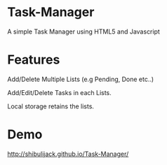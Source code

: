 Task-Manager
============

A simple Task Manager using HTML5 and Javascript

Features
========

Add/Delete Multiple Lists (e.g Pending, Done etc..)

Add/Edit/Delete Tasks in each Lists.

Local storage retains the lists.

Demo
====

http://shibulijack.github.io/Task-Manager/
